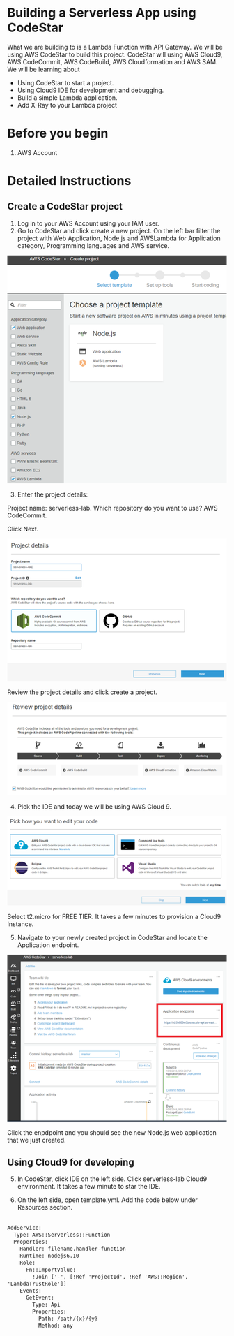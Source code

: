 # Building a Serverless App using CodeStar
What we are building to is a Lambda Function with API Gateway.  We will be using AWS CodeStar to build this project. CodeStar will using AWS Cloud9, AWS CodeCommit, AWS CodeBuild, AWS Cloudformation and AWS SAM. We will be learning about
- Using CodeStar to start a project.
- Using Cloud9 IDE for development and debugging.
- Build a simple Lambda application.
- Add X-Ray to your Lambda project


# Before you begin 
1. AWS Account

# Detailed Instructions
## Create a CodeStar project
1. Log in to your AWS Account using your IAM user.
2. Go to CodeStar and click create a new project.  On the left bar filter the project  with Web Application, Node.js and AWSLambda for Application category, Programming languages and AWS service. 

![img](../images/codestar1.png)

3. Enter the project details:

Project name: serverless-lab.
Which repository do you want to use? AWS CodeCommit.

Click Next.

![img](../images/codestar2.png)

Review the project details and click create a project.

![img](../images/codestar3.png)

4. Pick the IDE and today we will be using AWS Cloud 9.

![img](../images/codestar4.png)

Select t2.micro for FREE TIER.  It takes a few minutes to provision a Cloud9 Instance.

5. Navigate to your newly created project in CodeStar and locate the Application endpoint. 

![img](../images/codestar5.png)

Click the enpdpoint and you should see the new Node.js web application that we just created.

## Using Cloud9 for developing

5. In CodeStar, click IDE on the left side. Click serverless-lab Cloud9 environment. It takes a few minute to star the IDE.

6. On the left side, open template.yml.  Add the code below under Resources section.

```

AddService:
  Type: AWS::Serverless::Function
  Properties:
    Handler: filename.handler-function
    Runtime: nodejs6.10
    Role:
      Fn::ImportValue:
        !Join ['-', [!Ref 'ProjectId', !Ref 'AWS::Region', 'LambdaTrustRole']]
    Events:
      GetEvent:
        Type: Api
        Properties:
          Path: /path/{x}/{y}
          Method: any

```

